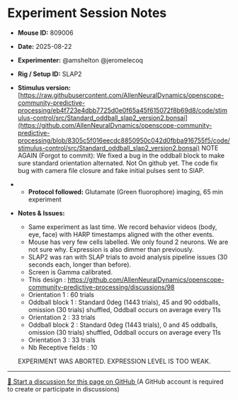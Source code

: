 # Experiment Session Notes

- **Mouse ID:** 809006
- **Date:** 2025-08-22
- **Experimenter:** @amshelton @jeromelecoq 
- **Rig / Setup ID:** SLAP2
- **Stimulus version:** [https://raw.githubusercontent.com/AllenNeuralDynamics/openscope-community-predictive-processing/eb4f723e4dbb7725d0e0f65a45f615072f8b69d8/code/stimulus-control/src/Standard_oddball_slap2_version2.bonsai](https://github.com/AllenNeuralDynamics/openscope-community-predictive-processing/blob/8305c5f016eecdc8850950c042d0fbba916755f5/code/stimulus-control/src/Standard_oddball_slap2_version2.bonsai)
NOTE AGAIN (Forgot to commit): We fixed a bug in the oddball block to make sure standard orientation alternated. Not On github yet.
The code fix bug with camera file closure and fake initial pulses sent to SlAP. 
- - **Protocol followed:** Glutamate (Green fluorophore) imaging, 65 min experiment
- **Notes & Issues:**
    - Same experiment as last time. We record behavior videos (body, eye, face) with HARP timestamps aligned with the other events.
    - Mouse has very few cells labelled. We only found 2 neurons. We are not sure why. Expression is also dimmer than previously. 
    - SLAP2 was ran with SLAP trials to avoid analysis pipeline issues (30 seconds each, longer than before). 
    - Screen is Gamma calibrated.
    - This design : https://github.com/AllenNeuralDynamics/openscope-community-predictive-processing/discussions/98
    - Orientation 1  : 60 trials
    - Oddball block 1 : Standard 0deg (1443 trials), 45 and 90 oddballs, omission (30 trials) shuffled, Oddball occurs on average every  11s
    - Orientation 2  : 33 trials
    - Oddball block 2 : Standard 0deg (1443 trials), 0 and 45 oddballs, omission (30 trials) shuffled, Oddball occurs on average every  11s
    - Orientation 3  : 33 trials
    - Nb Receptive fields : 10
      
    EXPERIMENT WAS ABORTED. EXPRESSION LEVEL IS TOO WEAK.

<!-- DISCUSSION_LINK_START -->
<div class="discussion-link">
    <hr>
    <p>
        <a href="https://github.com/allenneuraldynamics/openscope-community-predictive-processing/discussions/new?category=q-a&title=Discussion%3A%20experiments/allen_institute/slap2/allen_institute_809006_2025_08_22" target="_blank">
            💬 Start a discussion for this page on GitHub
        </a>
        <span class="note">(A GitHub account is required to create or participate in discussions)</span>
    </p>
</div>
<!-- DISCUSSION_LINK_END -->
